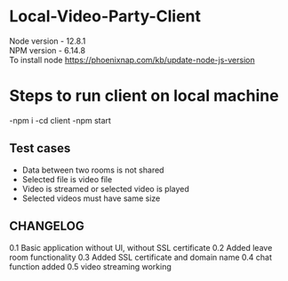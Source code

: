 # Local-Video-Party-Client
Node version - 12.8.1  
NPM version - 6.14.8  
To install node <https://phoenixnap.com/kb/update-node-js-version>

# Steps to run client on local machine
-npm i
-cd client
-npm start

## Test cases

- Data between two rooms is not shared
- Selected file is video file
- Video is streamed or selected video is played
- Selected videos must have same size

## CHANGELOG

0.1 Basic application without UI, without SSL certificate
0.2 Added leave room functionality
0.3 Added SSL certificate and domain name
0.4 chat function added
0.5 video streaming working
